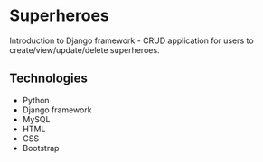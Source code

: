 # Superheroes
Introduction to Django framework - CRUD application for users to create/view/update/delete superheroes. 

## Technologies
* Python
* Django framework
* MySQL
* HTML
* CSS
* Bootstrap
